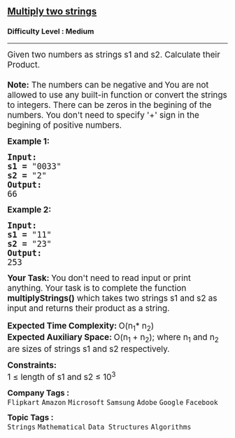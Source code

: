 <h2><a href="https://www.geeksforgeeks.org/problems/multiply-two-strings/1?page=1&category=Strings&difficulty=Medium&sortBy=submissions">Multiply two strings</a></h2><h3>Difficulty Level : Medium</h3><hr><div class="problems_problem_content__Xm_eO"><p><span style="font-size: 14pt;">Given two numbers as strings s1 and s2. Calculate their Product.<br><br><strong>Note:</strong> The numbers can be negative and<strong>&nbsp;</strong>You are not allowed to use any built-in function or convert the strings to integers. There can be zeros in the begining of the numbers. You don't need to specify '+' sign in the begining of positive numbers.</span></p>
<p><span style="font-size: 14pt;"><strong>Example 1:</strong></span></p>
<pre><span style="font-size: 14pt;"><strong>Input:
</strong><strong>s1 =</strong> "0033"
<strong>s2 =</strong> "2"
<strong>Output:
</strong>66
</span></pre>
<p><span style="font-size: 14pt;"><strong>Example 2:</strong></span></p>
<pre><span style="font-size: 14pt;"><strong>Input:
</strong><strong>s1 =</strong> "11"
<strong>s2 =</strong> "23"
<strong>Output:
</strong>253</span></pre>
<p><span style="font-size: 14pt;"><strong>Your Task: </strong>You don't need to read input or print anything. Your task is to complete the function <strong>multiplyStrings()</strong> which takes two strings s1 and s2 as input and returns their product as a string.</span><br><br><span style="font-size: 14pt;"><strong>Expected Time Complexity: </strong>O(n<sub>1</sub>* n<sub>2</sub>)<br><strong>Expected Auxiliary Space: </strong>O(n<sub>1&nbsp;</sub>+ n<sub>2</sub>); where n<sub>1</sub> and n<sub>2</sub> are sizes of strings s1 and s2 respectively.</span></p>
<p><span style="font-size: 14pt;"><strong>Constraints:</strong><br>1 ≤ length of s1 and s2 ≤ 10<sup>3</sup></span></p></div><p><span style=font-size:18px><strong>Company Tags : </strong><br><code>Flipkart</code>&nbsp;<code>Amazon</code>&nbsp;<code>Microsoft</code>&nbsp;<code>Samsung</code>&nbsp;<code>Adobe</code>&nbsp;<code>Google</code>&nbsp;<code>Facebook</code>&nbsp;<br><p><span style=font-size:18px><strong>Topic Tags : </strong><br><code>Strings</code>&nbsp;<code>Mathematical</code>&nbsp;<code>Data Structures</code>&nbsp;<code>Algorithms</code>&nbsp;